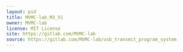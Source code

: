 ```yaml
---
layout: pid
title: MVMC-lab_M3_V1
owner: MVMC-lab
license: MIT License
site: https://gitlab.com/MVMC-lab
source: https://gitlab.com/MVMC-lab/usb_transmit_program_system
---
```

